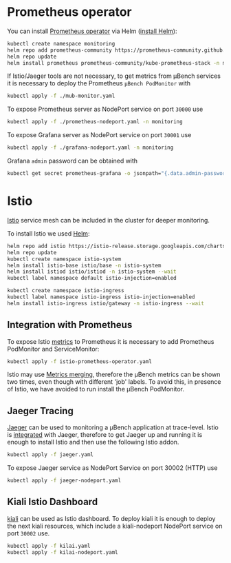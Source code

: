 # Prometheus operator

You can install [Prometheus operator](https://github.com/prometheus-operator/prometheus-operator) via Helm ([install Helm](https://helm.sh/docs/intro/install)): 

```zsh
kubectl create namespace monitoring
helm repo add prometheus-community https://prometheus-community.github.io/helm-charts
helm repo update
helm install prometheus prometheus-community/kube-prometheus-stack -n monitoring
```

If Istio/Jaeger tools are not necessary, to get metrics from µBench services it is necessary to deploy the Prometheus `µBench PodMonitor` with
```zsh
kubectl apply -f ./mub-monitor.yaml
```

To expose Prometheus server as NodePort service on port `30000` use

```zsh
kubectl apply -f ./prometheus-nodeport.yaml -n monitoring
```

To expose Grafana server as NodePort service on port `30001` use

```zsh
kubectl apply -f ./grafana-nodeport.yaml -n monitoring
```

Grafana `admin` password can be obtained with

```zsh
kubectl get secret prometheus-grafana -o jsonpath="{.data.admin-password}" -n monitoring | base64 --decode ; echo
``` 

# Istio
[Istio](https://istio.io/) service mesh can be included in the cluster for deeper monitoring.

To install Istio we used [Helm](https://istio.io/latest/docs/setup/install/helm/):

```zsh
helm repo add istio https://istio-release.storage.googleapis.com/charts
helm repo update
kubectl create namespace istio-system
helm install istio-base istio/base -n istio-system
helm install istiod istio/istiod -n istio-system --wait
kubectl label namespace default istio-injection=enabled

kubectl create namespace istio-ingress
kubectl label namespace istio-ingress istio-injection=enabled
helm install istio-ingress istio/gateway -n istio-ingress --wait
```

## Integration with Prometheus
To expose Istio [metrics](https://istio.io/latest/docs/reference/config/metrics/) to Prometheus it is necessary to add Prometheus PodMonitor and ServiceMonitor:
```zsh
kubectl apply -f istio-prometheus-operator.yaml
```

Istio may use [Metrics merging](https://istio.io/latest/docs/ops/integrations/prometheus/), therefore the µBench metrics can be shown two times, even though with different 'job' labels. To avoid this, in presence of Istio, we have avoided to run install the µBench PodMonitor. 

## Jaeger Tracing
[Jaeger](https://www.jaegertracing.io/) can be used to monitoring a µBench application at trace-level. 
Istio is [integrated](https://istio.io/latest/docs/tasks/observability/distributed-tracing/jaeger/) with Jaeger, therefore to get Jaeger up and running it is enough to install Istio and then use the following Istio addon.

```zsh
kubectl apply -f jaeger.yaml
```
To expose Jaeger service as NodePort Service on port 30002 (HTTP) use

```zsh
kubectl apply -f jaeger-nodeport.yaml
```

## Kiali Istio Dashboard
[kiali](https://kiali.io/) can be used as Istio dashboard. To deploy kiali it is enough to deploy the next kiali resources, which include a kiali-nodeport NodePort service on port `30002` use.
```zsh
kubectl apply -f kilai.yaml
kubectl apply -f kilai-nodeport.yaml
```

